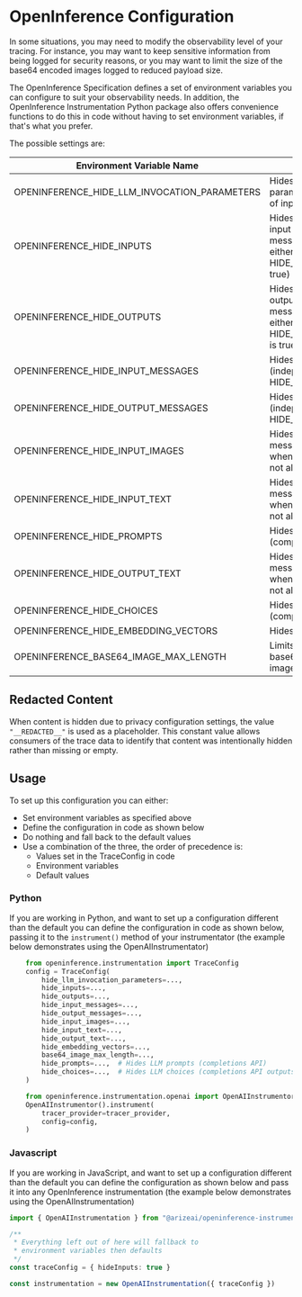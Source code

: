# OpenInference Configuration

In some situations, you may need to modify the observability level of your tracing. For instance, you may want to keep sensitive information from being logged for security reasons, or you may want to limit the size of the base64 encoded images logged to reduced payload size.

The OpenInference Specification defines a set of environment variables you can configure to suit your observability needs. In addition, the OpenInference Instrumentation Python package also offers convenience functions to do this in code without having to set environment variables, if that's what you prefer.

The possible settings are:

| Environment Variable Name                    | Effect                                                                                                                         | Type | Default |
|----------------------------------------------|--------------------------------------------------------------------------------------------------------------------------------|------|---------|
| OPENINFERENCE_HIDE_LLM_INVOCATION_PARAMETERS | Hides LLM invocation parameters (independent of input/output hiding)                                                           | bool | False   |
| OPENINFERENCE_HIDE_INPUTS                    | Hides input.value and all input messages (input messages are hidden if either HIDE_INPUTS OR HIDE_INPUT_MESSAGES is true)      | bool | False   |
| OPENINFERENCE_HIDE_OUTPUTS                   | Hides output.value and all output messages (output messages are hidden if either HIDE_OUTPUTS OR HIDE_OUTPUT_MESSAGES is true) | bool | False   |
| OPENINFERENCE_HIDE_INPUT_MESSAGES            | Hides all input messages (independent of HIDE_INPUTS)                                                                          | bool | False   |
| OPENINFERENCE_HIDE_OUTPUT_MESSAGES           | Hides all output messages (independent of HIDE_OUTPUTS)                                                                        | bool | False   |
| OPENINFERENCE_HIDE_INPUT_IMAGES              | Hides images from input messages (only applies when input messages are not already hidden)                                     | bool | False   |
| OPENINFERENCE_HIDE_INPUT_TEXT                | Hides text from input messages (only applies when input messages are not already hidden)                                       | bool | False   |
| OPENINFERENCE_HIDE_PROMPTS                   | Hides LLM prompts (completions API)                                                                                            | bool | False   |
| OPENINFERENCE_HIDE_OUTPUT_TEXT               | Hides text from output messages (only applies when output messages are not already hidden)                                     | bool | False   |
| OPENINFERENCE_HIDE_CHOICES                   | Hides LLM choices (completions API outputs)                                                                                    | bool | False   |
| OPENINFERENCE_HIDE_EMBEDDING_VECTORS         | Hides embedding vectors                                                                                                        | bool | False   |
| OPENINFERENCE_BASE64_IMAGE_MAX_LENGTH        | Limits characters of a base64 encoding of an image                                                                             | int  | 32,000  |

## Redacted Content

When content is hidden due to privacy configuration settings, the value `"__REDACTED__"` is used as a placeholder. This constant value allows consumers of the trace data to identify that content was intentionally hidden rather than missing or empty.

## Usage

To set up this configuration you can either:
- Set environment variables as specified above
- Define the configuration in code as shown below
- Do nothing and fall back to the default values
- Use a combination of the three, the order of precedence is:
  - Values set in the TraceConfig in code
  - Environment variables
  - Default values

### Python

If you are working in Python, and want to set up a configuration different than the default you can define the configuration in code as shown below, passing it to the `instrument()` method of your instrumentator (the example below demonstrates using the OpenAIInstrumentator)
```python
    from openinference.instrumentation import TraceConfig
    config = TraceConfig(
        hide_llm_invocation_parameters=...,
        hide_inputs=...,
        hide_outputs=...,
        hide_input_messages=...,
        hide_output_messages=...,
        hide_input_images=...,
        hide_input_text=...,
        hide_output_text=...,
        hide_embedding_vectors=...,
        base64_image_max_length=...,
        hide_prompts=...,  # Hides LLM prompts (completions API)
        hide_choices=...,  # Hides LLM choices (completions API outputs)
    )

    from openinference.instrumentation.openai import OpenAIInstrumentor
    OpenAIInstrumentor().instrument(
        tracer_provider=tracer_provider,
        config=config,
    )
```

### Javascript

If you are working in JavaScript, and want to set up a configuration different than the default you can define the configuration as shown below and pass it into any OpenInference instrumentation (the example below demonstrates using the OpenAIInstrumentation)

```typescript
import { OpenAIInstrumentation } from "@arizeai/openinference-instrumentation-openai"

/**
 * Everything left out of here will fallback to
 * environment variables then defaults
 */
const traceConfig = { hideInputs: true }

const instrumentation = new OpenAIInstrumentation({ traceConfig })
```
